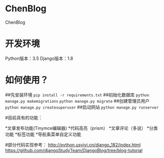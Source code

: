 # ChenBlog
ChenBlog

# 开发环境
Python版本：3.5
Django版本：1.8

# 如何使用？
##先安装环境
`pip install -r requirements.txt`
##初始化数据库
`python manage.py makemigrations`
`python manage.py migrate`
##创建管理员用户
`python manage.py createsuperuser`
##启动网站
`python manage.py runserver`

#目前具有的功能：

*文章发布功能(Tinymce编辑器)
*代码高亮（prism）
*文章评论（多说）
*分类功能
*标签功能
*导航条菜单自定义功能

#部分代码实现参考：
http://python.usyiyi.cn/django_182/index.html
https://github.com/djangoStudyTeam/DjangoBlog/tree/blog-tutorial
